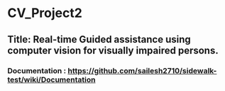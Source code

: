# CV_Project2
## Title: Real-time Guided assistance using computer vision for visually impaired persons.
### Documentation : https://github.com/sailesh2710/sidewalk-test/wiki/Documentation
